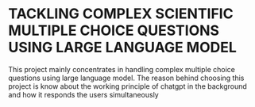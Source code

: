# TACKLING COMPLEX SCIENTIFIC MULTIPLE CHOICE QUESTIONS USING LARGE LANGUAGE MODEL
This project mainly concentrates in handling complex multiple choice questions using large language model. The reason behind choosing this project is know about the working principle of chatgpt in the background and how it responds the users simultaneously 
